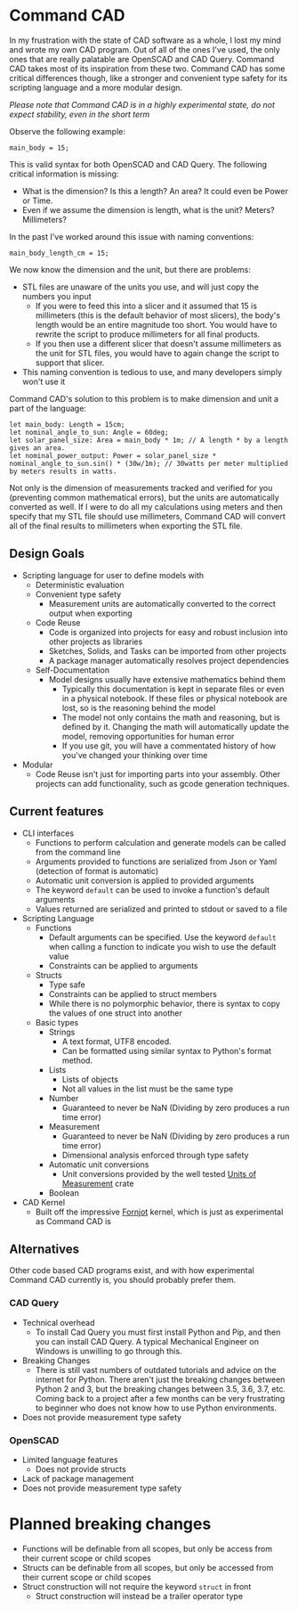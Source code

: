 # Command CAD

In my frustration with the state of CAD software as a whole, I lost my mind and wrote my own CAD program. Out of all of the ones I've used, the only ones that are really palatable are OpenSCAD and CAD Query. Command CAD takes most of its inspiration from these two. Command CAD has some critical differences though, like a stronger and convenient type safety for its scripting language and a more modular design.

_Please note that Command CAD is in a highly experimental state, do not expect stability, even in the short term_

Observe the following example:
```
main_body = 15;
```
This is valid syntax for both OpenSCAD and CAD Query.
The following critical information is missing:
 * What is the dimension? Is this a length? An area? It could even be Power or Time.
 * Even if we assume the dimension is length, what is the unit? Meters? Millimeters?

In the past I've worked around this issue with naming conventions:
```
main_body_length_cm = 15;
```
We now know the dimension and the unit, but there are problems: 
 * STL files are unaware of the units you use, and will just copy the numbers you input
   * If you were to feed this into a slicer and it assumed that 15 is millimeters (this is the default behavior of most slicers), the body's length would be an entire magnitude too short. You would have to rewrite the script to produce millimeters for all final products.
   * If you then use a different slicer that doesn't assume millimeters as the unit for STL files, you would have to again change the script to support that slicer.
 * This naming convention is tedious to use, and many developers simply won't use it

Command CAD's solution to this problem is to make dimension and unit a part of the language:
```
let main_body: Length = 15cm;
let nominal_angle_to_sun: Angle = 60deg;
let solar_panel_size: Area = main_body * 1m; // A length * by a length gives an area.
let nominal_power_output: Power = solar_panel_size * nominal_angle_to_sun.sin() * (30w/1m); // 30watts per meter multiplied by meters results in watts.
```
Not only is the dimension of measurements tracked and verified for you (preventing common mathematical errors), but the units are automatically converted as well.
If I were to do all my calculations using meters and then specify that my STL file should use millimeters, Command CAD will convert all of the final results to millimeters when exporting the STL file.

## Design Goals

* Scripting language for user to define models with
  * Deterministic evaluation
  * Convenient type safety
    * Measurement units are automatically converted to the correct output when exporting
  * Code Reuse
    * Code is organized into projects for easy and robust inclusion into other projects as libraries
    * Sketches, Solids, and Tasks can be imported from other projects
	* A package manager automatically resolves project dependencies
  * Self-Documentation
    * Model designs usually have extensive mathematics behind them
	  * Typically this documentation is kept in separate files or even in a physical notebook. If these files or physical notebook are lost, so is the reasoning behind the model
	  * The model not only contains the math and reasoning, but is defined by it. Changing the math will automatically update the model, removing opportunities for human error
	  * If you use git, you will have a commentated history of how you've changed your thinking over time
* Modular
  * Code Reuse isn't just for importing parts into your assembly. Other projects can add functionality, such as gcode generation techniques.

## Current features

 * CLI interfaces
   * Functions to perform calculation and generate models can be called from the command line
   * Arguments provided to functions are serialized from Json or Yaml (detection of format is automatic)
   * Automatic unit conversion is applied to provided arguments
   * The keyword `default` can be used to invoke a function's default arguments
   * Values returned are serialized and printed to stdout or saved to a file
 * Scripting Language
   * Functions
     * Default arguments can be specified. Use the keyword `default` when calling a function to indicate you wish to use the default value
	 * Constraints can be applied to arguments
   * Structs
     * Type safe
	 * Constraints can be applied to struct members
	 * While there is no polymorphic behavior, there is syntax to copy the values of one struct into another
   * Basic types
     * Strings
	   * A text format, UTF8 encoded.
	   * Can be formatted using similar syntax to Python's format method.
     * Lists
	   * Lists of objects
	   * Not all values in the list must be the same type
	 * Number
	   * Guaranteed to never be NaN (Dividing by zero produces a run time error)
	 * Measurement
	   * Guaranteed to never be NaN (Dividing by zero produces a run time error)
	   * Dimensional analysis enforced through type safety
	 * Automatic unit conversions
	   * Unit conversions provided by the well tested [Units of Measurement](https://github.com/iliekturtles/uom) crate
	 * Boolean
 * CAD Kernel
   * Built off the impressive [Fornjot](https://fornjot.app/) kernel, which is just as experimental as Command CAD is
	
## Alternatives

Other code based CAD programs exist, and with how experimental Command CAD currently is, you should probably prefer them.

### CAD Query
 * Technical overhead
   * To install Cad Query you must first install Python and Pip, and then you can install CAD Query. A typical Mechanical Engineer on Windows is unwilling to go through this.
 * Breaking Changes
   * There is still vast numbers of outdated tutorials and advice on the internet for Python. There aren't just the breaking changes between Python 2 and 3, but the breaking changes between 3.5, 3.6, 3.7, etc. Coming back to a project after a few months can be very frustrating to beginner who does not know how to use Python environments.
 * Does not provide measurement type safety

### OpenSCAD
 * Limited language features
   * Does not provide structs
 * Lack of package management
 * Does not provide measurement type safety

# Planned breaking changes

* Functions will be definable from all scopes, but only be access from their current scope or child scopes
* Structs can be definable from all scopes, but only be accessed from their current scope or child scopes
* Struct construction will not require the keyword `struct` in front
  * Struct construction will instead be a trailer operator type
